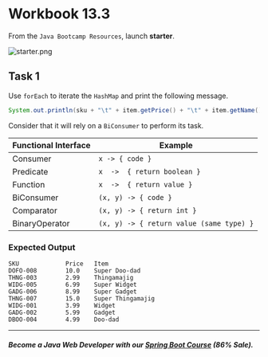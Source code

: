 # Workbook 13.3

From the `Java Bootcamp Resources`, launch **starter**.

![starter.png](https://firebasestorage.googleapis.com/v0/b/learnthepart-75aed.appspot.com/o/images%2F87bced44-2cd9-4db0-9a76-22125c478254?alt=media&token=7dc717de-b9d3-40c6-9ec2-32908aa28976)

## Task 1

Use `forEach` to iterate the `HashMap` and print the following message.
```java
System.out.println(sku + "\t" + item.getPrice() + "\t" + item.getName())
```
 Consider that it will rely on a `BiConsumer` to perform its task.

| Functional Interface | Example |
| ----- | -------------------- |
| Consumer | `x -> { code } `|
| Predicate | `x  ->  { return boolean }`|
| Function | `x  ->  { return value }`|
| BiConsumer | `(x, y) -> { code }`|
| Comparator | `(x, y) -> { return int }`|
| BinaryOperator | `(x, y) -> { return value (same type) }`|

### Expected Output
```
SKU             Price   Item
DOFO-008        10.0    Super Doo-dad
THNG-003        2.99    Thingamajig
WIDG-005        6.99    Super Widget
GADG-006        8.99    Super Gadget
THNG-007        15.0    Super Thingamajig
WIDG-001        3.99    Widget
GADG-002        5.99    Gadget
DBOO-004        4.99    Doo-dad
```

----------

##### Become a Java Web Developer with our [Spring Boot Course](https://udemy-redirect-app.herokuapp.com/spring) (86% Sale).